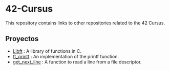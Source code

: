 # 42-Cursus

This repository contains links to other repositories related to the 42 Cursus.

## Proyectos

- [Libft](https://github.com/jortiz-m/libft) : A library of functions in C.
- [ft_printf](https://github.com/jortiz-m/ft_printf) : An implementation of the printf function.
- [get_next_line](https://github.com/jortiz-m/get_next_line) : A function to read a line from a file descriptor.
